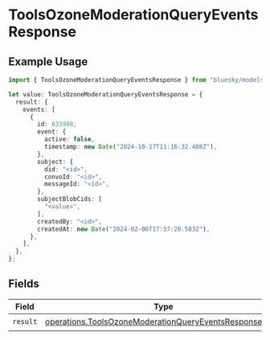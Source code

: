 # ToolsOzoneModerationQueryEventsResponse

## Example Usage

```typescript
import { ToolsOzoneModerationQueryEventsResponse } from "bluesky/models/operations";

let value: ToolsOzoneModerationQueryEventsResponse = {
  result: {
    events: [
      {
        id: 633998,
        event: {
          active: false,
          timestamp: new Date("2024-10-27T11:16:32.408Z"),
        },
        subject: {
          did: "<id>",
          convoId: "<id>",
          messageId: "<id>",
        },
        subjectBlobCids: [
          "<value>",
        ],
        createdBy: "<id>",
        createdAt: new Date("2024-02-06T17:37:20.583Z"),
      },
    ],
  },
};
```

## Fields

| Field                                                                                                                            | Type                                                                                                                             | Required                                                                                                                         | Description                                                                                                                      |
| -------------------------------------------------------------------------------------------------------------------------------- | -------------------------------------------------------------------------------------------------------------------------------- | -------------------------------------------------------------------------------------------------------------------------------- | -------------------------------------------------------------------------------------------------------------------------------- |
| `result`                                                                                                                         | [operations.ToolsOzoneModerationQueryEventsResponseBody](../../models/operations/toolsozonemoderationqueryeventsresponsebody.md) | :heavy_check_mark:                                                                                                               | N/A                                                                                                                              |